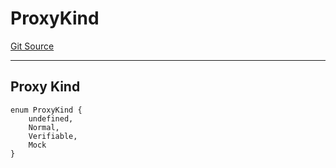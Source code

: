 # ProxyKind
[Git Source](https://github.com/metacontract/mc/blob/df7a49283d8212c99bebd64a186325e91d34c075/resources/devkit/api-reference/Flattened.sol)

---------------
Proxy Kind
-----------------


```solidity
enum ProxyKind {
    undefined,
    Normal,
    Verifiable,
    Mock
}
```

